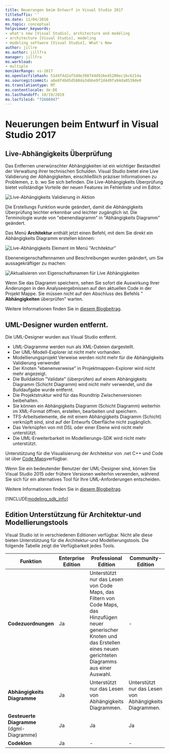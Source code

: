 ```yaml
---
title: Neuerungen beim Entwurf in Visual Studio 2017
titleSuffix: ''
ms.date: 11/04/2016
ms.topic: conceptual
helpviewer_keywords:
- what's new [Visual Studio], architecture and modeling
- architecture [Visual Studio], modeling
- modeling software [Visual Studio], What's New
author: jillre
ms.author: jillfra
manager: jillfra
ms.workload:
- multiple
monikerRange: vs-2017
ms.openlocfilehash: 51d4f4d2af5dde398744d926e45200ec16c6214a
ms.sourcegitcommit: a8e8f4bd5d508da34bbe9f2d4d9fa94da0539de0
ms.translationtype: MT
ms.contentlocale: de-DE
ms.lasthandoff: 10/19/2019
ms.locfileid: "72666947"
---
```

# <a name="whats-new-for-design-in-visual-studio-2017"></a>Neuerungen beim Entwurf in Visual Studio 2017

## <a name="live-dependency-validation"></a>Live-Abhängigkeits Überprüfung

Das Entfernen unerwünschter Abhängigkeiten ist ein wichtiger Bestandteil der Verwaltung ihrer technischen Schulden. Visual Studio bietet eine Live Validierung der Abhängigkeiten, einschließlich präziser Informationen zu Problemen, z. b. wo Sie sich befinden. Die Live-Abhängigkeits Überprüfung bietet vollständige Vorteile der neuen Features im Fehlerliste und im Editor.

![Live-Abhängigkeits Validierung in Aktion](media/dep-validation-whatsnew-01.png)

Die Erstellungs Funktion wurde geändert, damit die Abhängigkeits Überprüfung leichter erkennbar und leichter zugänglich ist. Die Terminologie wurde von "ebenendiagramm" in "Abhängigkeits Diagramm" geändert.

Das Menü **Architektur** enthält jetzt einen Befehl, mit dem Sie direkt ein Abhängigkeits Diagramm erstellen können:

![Live-Abhängigkeits Element im Menü "Architektur"](media/dep-validation-whatsnew-02.png)

Ebeneneigenschaftennamen und Beschreibungen wurden geändert, um Sie aussagekräftiger zu machen:

![Aktualisieren von Eigenschaftsnamen für Live Abhängigkeiten](media/dep-validation-whatsnew-03.png)

Wenn Sie das Diagramm speichern, sehen Sie sofort die Auswirkung Ihrer Änderungen in den Analyseergebnissen auf den aktuellen Code in der Projekt Mappe. Sie müssen nicht auf den Abschluss des Befehls " **Abhängigkeiten** überprüfen" warten.

Weitere Informationen finden Sie in [diesem Blogbeitrag](https://devblogs.microsoft.com/devops/live-architecture-dependency-validation-in-visual-studio-15-preview-5/).

## <a name="uml-designers-have-been-removed"></a>UML-Designer wurden entfernt.

Die UML-Designer wurden aus Visual Studio entfernt.

* UML-Diagramme werden nun als XML-Dateien dargestellt.
* Der UML-Modell-Explorer ist nicht mehr vorhanden.
* Modellierungsprojekt Verweise werden nicht mehr für die Abhängigkeits Validierung verwendet
* Der Knoten "ebenenverweise" in Projektmappen-Explorer wird nicht mehr angezeigt.
* Die Buildaktion "Validate" (überprüfen) auf einem Abhängigkeits Diagramm (Schicht Diagramm) wird nicht mehr verwendet, und die Buildaufgabe wurde entfernt.
* Die Projektstruktur wird für das Roundtrip Zwischenversionen beibehalten.
* Sie können ein Abhängigkeits Diagramm (Schicht Diagramm) weiterhin im XML-Format öffnen, erstellen, bearbeiten und speichern.
* TFS-Arbeitselemente, die mit einem Abhängigkeits Diagramm (Schicht) verknüpft sind, sind auf der Entwurfs Oberfläche nicht zugänglich.
* Das Verknüpfen von mit DSL oder einer Ebene wird nicht mehr unterstützt.
* Die UML-Erweiterbarkeit im Modellierungs-SDK wird nicht mehr unterstützt.

Unterstützung für die Visualisierung der Architektur von .net C++ und Code ist über [Code Maps](map-dependencies-across-your-solutions.md)verfügbar.

Wenn Sie ein bedeutender Benutzer der UML-Designer sind, können Sie Visual Studio 2015 oder frühere Versionen weiterhin verwenden, während Sie sich für ein alternatives Tool für Ihre UML-Anforderungen entscheiden.

Weitere Informationen finden Sie in [diesem Blogbeitrag](https://devblogs.microsoft.com/devops/uml-designers-have-been-removed-layer-designer-now-supports-live-architectural-analysis/).

[!INCLUDE[modeling_sdk_info](includes/modeling_sdk_info.md)]

## <a name="a-nameversionsupport-edition-support-for-architecture-and-modeling-tools"></a><a name="VersionSupport" />Edition Unterstützung für Architektur-und Modellierungstools

Visual Studio ist in verschiedenen Editionen verfügbar. Nicht alle diese bieten Unterstützung für die Architektur-und Modellierungstools. Die folgende Tabelle zeigt die Verfügbarkeit jedes Tools.

|**Funktion**|**Enterprise Edition**|**Professional Edition**|**Community-Edition**|
|-|-|-|-|
|**Codezuordnungen**|Ja|Unterstützt nur das Lesen von Code Maps, das Filtern von Code Maps, das Hinzufügen neuer generischer Knoten und das Erstellen eines neuen gerichteten Diagramms aus einer Auswahl.|-|
|**Abhängigkeits Diagramme**|Ja|Unterstützt nur das Lesen von Abhängigkeits Diagrammen.|Unterstützt nur das Lesen von Abhängigkeits Diagrammen.|
|**Gesteuerte Diagramme** (dgml-Diagramme)|Ja|Ja|Ja|
|**Codeklon**|Ja|-|-|